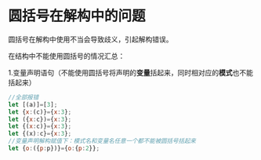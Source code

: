 # 圆括号在解构中的问题

圆括号在解构中使用不当会导致歧义，引起解构错误。

在结构中不能使用圆括号的情况汇总：

1.变量声明语句（不能使用圆括号将声明的**变量**括起来，同时相对应的**模式**也不能括起来）

```javascript
//全部报错
let [(a)]=[3];
let {x:(c)}={x:3};
let ({x:c})={x:3};
let {(x:c)}={x:3};
let {(x):c}={x:3};
//变量声明解构赋值下：模式名和变量名任意一个都不能被圆括号括起来
let {o:({p:p})}={o:{p:2}};
```

